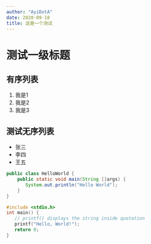 ```yaml
---
author: "AyiDotA"
date: 2020-09-18
title: 这是一个测试
---
```


# 测试一级标题
## 有序列表
1. 我是1
2. 我是2
3. 我是3

## 测试无序列表
* 张三
* 李四
* 王五

```java
public class HelloWorld {
    public static void main(String []args) {
       System.out.println("Hello World");
    }
}
```


```c
#include <stdio.h>
int main() {
   // printf() displays the string inside quotation
   printf("Hello, World!");
   return 0;
}
```